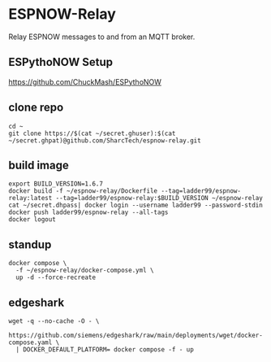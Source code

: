 # ESPNOW-Relay

Relay ESPNOW messages to and from an MQTT broker.

## ESPythoNOW Setup

https://github.com/ChuckMash/ESPythoNOW


## clone repo

```
cd ~
git clone https://$(cat ~/secret.ghuser):$(cat ~/secret.ghpat)@github.com/SharcTech/espnow-relay.git
```


## build image

```
export BUILD_VERSION=1.6.7
docker build -f ~/espnow-relay/Dockerfile --tag=ladder99/espnow-relay:latest --tag=ladder99/espnow-relay:$BUILD_VERSION ~/espnow-relay
cat ~/secret.dhpass| docker login --username ladder99 --password-stdin
docker push ladder99/espnow-relay --all-tags
docker logout
```


## standup

```
docker compose \
  -f ~/espnow-relay/docker-compose.yml \
  up -d --force-recreate
```


## edgeshark

```
wget -q --no-cache -O - \
  https://github.com/siemens/edgeshark/raw/main/deployments/wget/docker-compose.yaml \
  | DOCKER_DEFAULT_PLATFORM= docker compose -f - up
```



